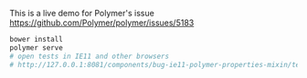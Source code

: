 This is a live demo for Polymer's issue https://github.com/Polymer/polymer/issues/5183

```sh
bower install
polymer serve
# open tests in IE11 and other browsers
# http://127.0.0.1:8081/components/bug-ie11-polymer-properties-mixin/test/
```
